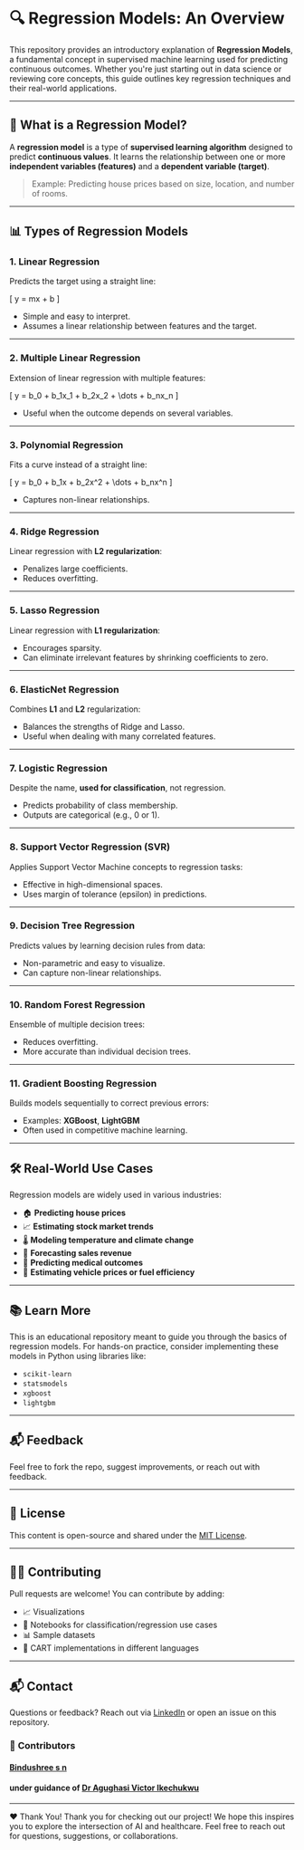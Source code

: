 # 🔍 Regression Models: An Overview

This repository provides an introductory explanation of **Regression Models**, a fundamental concept in supervised machine learning used for predicting continuous outcomes. Whether you're just starting out in data science or reviewing core concepts, this guide outlines key regression techniques and their real-world applications.

---

## 📘 What is a Regression Model?

A **regression model** is a type of **supervised learning algorithm** designed to predict **continuous values**. It learns the relationship between one or more **independent variables (features)** and a **dependent variable (target)**.

> Example: Predicting house prices based on size, location, and number of rooms.

---

## 📊 Types of Regression Models

### 1. **Linear Regression**
Predicts the target using a straight line:

\[
y = mx + b
\]

- Simple and easy to interpret.
- Assumes a linear relationship between features and the target.

---

### 2. **Multiple Linear Regression**
Extension of linear regression with multiple features:

\[
y = b_0 + b_1x_1 + b_2x_2 + \dots + b_nx_n
\]

- Useful when the outcome depends on several variables.

---

### 3. **Polynomial Regression**
Fits a curve instead of a straight line:

\[
y = b_0 + b_1x + b_2x^2 + \dots + b_nx^n
\]

- Captures non-linear relationships.

---

### 4. **Ridge Regression**
Linear regression with **L2 regularization**:

- Penalizes large coefficients.
- Reduces overfitting.

---

### 5. **Lasso Regression**
Linear regression with **L1 regularization**:

- Encourages sparsity.
- Can eliminate irrelevant features by shrinking coefficients to zero.

---

### 6. **ElasticNet Regression**
Combines **L1** and **L2** regularization:

- Balances the strengths of Ridge and Lasso.
- Useful when dealing with many correlated features.

---

### 7. **Logistic Regression**
Despite the name, **used for classification**, not regression.

- Predicts probability of class membership.
- Outputs are categorical (e.g., 0 or 1).

---

### 8. **Support Vector Regression (SVR)**
Applies Support Vector Machine concepts to regression tasks:

- Effective in high-dimensional spaces.
- Uses margin of tolerance (epsilon) in predictions.

---

### 9. **Decision Tree Regression**
Predicts values by learning decision rules from data:

- Non-parametric and easy to visualize.
- Can capture non-linear relationships.

---

### 10. **Random Forest Regression**
Ensemble of multiple decision trees:

- Reduces overfitting.
- More accurate than individual decision trees.

---

### 11. **Gradient Boosting Regression**
Builds models sequentially to correct previous errors:

- Examples: **XGBoost**, **LightGBM**
- Often used in competitive machine learning.

---

## 🛠️ Real-World Use Cases

Regression models are widely used in various industries:

- 🏠 **Predicting house prices**
- 📈 **Estimating stock market trends**
- 🌡️ **Modeling temperature and climate change**
- 💼 **Forecasting sales revenue**
- 🏥 **Predicting medical outcomes**
- 🚗 **Estimating vehicle prices or fuel efficiency**

---

## 📚 Learn More

This is an educational repository meant to guide you through the basics of regression models. For hands-on practice, consider implementing these models in Python using libraries like:

- `scikit-learn`
- `statsmodels`
- `xgboost`
- `lightgbm`

---

## 📬 Feedback

Feel free to fork the repo, suggest improvements, or reach out with feedback.

---

## 📄 License

This content is open-source and shared under the [MIT License](LICENSE).

---


## 🙋‍♀️ Contributing

Pull requests are welcome! You can contribute by adding:

- 📈 Visualizations  
- 📓 Notebooks for classification/regression use cases  
- 📊 Sample datasets  
- 🔁 CART implementations in different languages  

---

## 📬 Contact

Questions or feedback? Reach out via [LinkedIn](https://www.linkedin.com/in/rixscx) or open an issue on this repository.



### 🙌 **Contributors**
#### [Bindushree s n](https://github.com/rixscx) <br>
#### under guidance of [Dr Agughasi Victor Ikechukwu](https://github.com/Victor-Ikechukwu) <br>
---

❤️ Thank You!
Thank you for checking out our project! We hope this inspires you to explore the intersection of AI and healthcare. Feel free to reach out for questions, suggestions, or collaborations.

<br><br>
